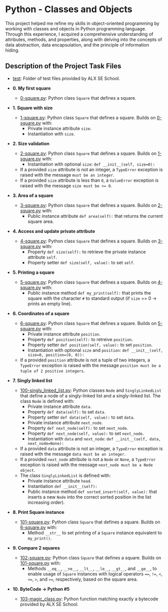 # Python - Classes and Objects
This project helped me refine my skills in object-oriented programming by working with classes
and objects in Python programming language. Through this experience, I acquired a comprehensive
understanding of attributes, methods, and properties, along with delving into the concepts of data
abstraction, data encapsulation, and the principle of information hiding.

## Description of the Project Task Files

* [test](./test): Folder of test files provided by ALX SE School.

* **0. My first square**
  * [0-square.py](./0-square.py): Python class `Square` that defines a square.

* **1. Square with size**
  * [1-square.py](./1-square.py): Python class `Square` that defines a square. Builds on
  [0-square.py](./0-square.py) with:
    * Private instance attribute `size`.
    * Instantiation with `size`.

* **2. Size validation**
  * [2-square.py](./2-square.py): Python class `Square` that defines a square. Builds on
  [1-square.py](./1-square.py) with:
    * Instantiation with optional `size`: `def __init__(self, size=0):`
  * If a provided `size` attribute is not an integer, a `TypeError` exception
  is raised with the message `must be an integer`.
  * If a provided `size` attribute is less than `0`, a `ValueError` exception
  is raised with the message `size must be >= 0`.

* **3. Area of a square**
  * [3-square.py](./3-square.py): Python class `Square` that defines a square. Builds on
  [2-square.py](./2-square.py) with:
    * Public instance attribute `def area(self):` that returns the current
    square area.

* **4. Access and update private attribute**
  * [4-square.py](./4-square.py): Python class `Square` that defines a square. Builds on
  [3-square.py](./3-square.py) with:
    * Property `def size(self):` to retrieve the private instance
    attribute `self`.
    * Property setter `def size(self, value):` to set `self`.

* **5. Printing a square**
  * [5-square.py](./5-square.py): Python class `Square` that defines a square. Builds on
  [4-square.py](./4-square.py) with:
    * Public instance method `def my_print(self):` that prints the square
    with the character `#` to standard output (if `size` == 0 -> prints an empty
    line).

* **6. Coordinates of a square**
  * [6-square.py](./6-square.py): Python class `Square` that defines a square. Builds on
  [5-square.py](./5-square.py) with:
    * Private instance attribute `position`.
    * Property `def position(self):` to retreive `position`.
    * Property setter `def position(self, value):` to set `position`.
    * Instantiation with optional `size` and `position`:
    `def __init__(self, size=0, position=(0, 0)):`
  * If a provided `position` attribute is not a tuple of two integers, a
  `TypeError` exception is raised with the message `position must be a tuple of
  2 positive integers`.

* **7. Singly linked list**
  * [100-singly_linked_list.py](./100-singly_linked_list.py): Python classes `Node`
  and `SinglyLinkedList` that define a node of a singly-linked list and a singly-linked
  list. The class `Node` is defined with:
    * Private instance attribute `data`.
    * Property `def data(self):` to set `data`.
    * Property setter `def data(self, value):` to set `data`.
    * Private instance attribute `next_node`.
    * Property `def next_node(self):` to set `next_node`.
    * Property `def next_node(self, value):` to set `next_node`.
    * Instantiation with `data` and `next_node`:
    `def __init__(self, data, next_node=None):`
  * If a provided `data` attribute is not an integer, a `TypeError`
  exception is raised with the message `data must be an integer`.
  * If a provided `next_node` attribute is not a `Node` or `None`, a
  `TypeError` exception is raised with the message `next_node must be a
  Node object`.
  * The class `SinglyLinkedList` is defined with:
    * Private instance attribute `head`.
    * Instantiation `def __init__(self):`
    * Public instance method `def sorted_insert(self, value):` that inserts a
    new `Node` into the correct sorted position in the list increasing order).

* **8. Print Square instance**
  * [101-square.py](./101-square.py): Python class `Square` that defines a square. Builds on
  [6-square.py](./6-square.py) with:
    * Method `__str__` to set printing of a `Square` instance equivalent to
    `my_print()`.

* **9. Compare 2 squares**
  * [102-square.py](./102-square.py): Python class `Square` that defines a square. Builds on
  [101-square.py](./101-square.py) with:
    * Methods `__eq__`, `__ne__`, `__lt__`, `__le__`, `__gt__`, and `__ge__`,
    to enable usage of `Square` instances with logical operators `==`, `!=`, `<`,
    `<=`, `>`, and `>=`, respectively, based on the square area.

* **10. ByteCode -> Python #5**
  * [103-magic_class.py](./103-magic_class.py): Python function matching exactly a bytecode
  provided by ALX SE School.
